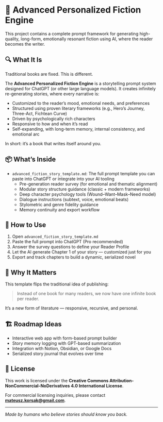
# 🧠 Advanced Personalized Fiction Engine

This project contains a complete prompt framework for generating high-quality, long-form, emotionally resonant fiction using AI, where the reader becomes the writer.

## 🔍 What It Is

Traditional books are fixed. This is different.

The **Advanced Personalized Fiction Engine** is a storytelling prompt system designed for ChatGPT (or other large language models). It creates infinitely re-generating stories, where every narrative is:

- Customized to the reader’s mood, emotional needs, and preferences
- Structured using proven literary frameworks (e.g., Hero’s Journey, Three-Act, Fichtean Curve)
- Driven by psychologically rich characters
- Responsive to how and when it’s read
- Self-expanding, with long-term memory, internal consistency, and emotional arc

In short: it’s a book that writes itself around you.

## 📦 What’s Inside

- `advanced_fiction_story_template.md`: The full prompt template you can paste into ChatGPT or integrate into your AI tooling
  - Pre-generation reader survey (for emotional and thematic alignment)
  - Modular story structure guidance (classic + modern frameworks)
  - Deep character psychology tools (Wound–Want–Mask–Need model)
  - Dialogue instructions (subtext, voice, emotional beats)
  - Stylometric and genre fidelity guidance
  - Memory continuity and export workflow

## 🚀 How to Use

1. Open `advanced_fiction_story_template.md`
2. Paste the full prompt into ChatGPT (Pro recommended)
3. Answer the survey questions to define your Reader Profile
4. Let the AI generate Chapter 1 of your story — customized just for you
5. Export and track chapters to build a dynamic, serialized novel

## 🧬 Why It Matters

This template flips the traditional idea of publishing:

> Instead of one book for many readers, we now have one infinite book per reader.

It’s a new form of literature — responsive, recursive, and personal.

## 🏗️ Roadmap Ideas

- Interactive web app with form-based prompt builder
- Story memory logging with GPT-based summarization
- Integration with Notion, Obsidian, or Google Docs
- Serialized story journal that evolves over time

## 📜 License

This work is licensed under the **Creative Commons Attribution-NonCommercial-NoDerivatives 4.0 International License**.

For commercial licensing inquiries, please contact **mateusz.korsak@gmail.com**.

---

*Made by humans who believe stories should know you back.*
